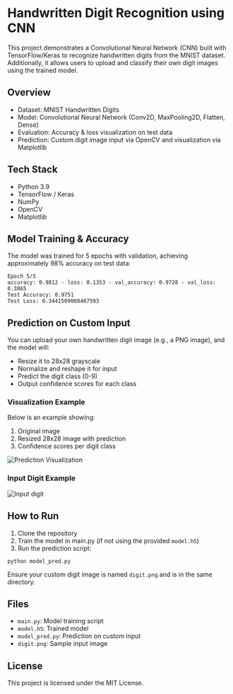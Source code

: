 # Handwritten Digit Recognition using CNN

This project demonstrates a Convolutional Neural Network (CNN) built with TensorFlow/Keras to recognize handwritten digits from the MNIST dataset. Additionally, it allows users to upload and classify their own digit images using the trained model.

## Overview

- Dataset: MNIST Handwritten Digits
- Model: Convolutional Neural Network (Conv2D, MaxPooling2D, Flatten, Dense)
- Evaluation: Accuracy & loss visualization on test data
- Prediction: Custom digit image input via OpenCV and visualization via Matplotlib

## Tech Stack

- Python 3.9
- TensorFlow / Keras
- NumPy
- OpenCV
- Matplotlib

## Model Training & Accuracy

The model was trained for 5 epochs with validation, achieving approximately 98% accuracy on test data:

```
Epoch 5/5
accuracy: 0.9812 - loss: 0.1353 - val_accuracy: 0.9728 - val_loss: 0.3865
Test Accuracy: 0.9751
Test Loss: 0.3441509008407593
```

## Prediction on Custom Input

You can upload your own handwritten digit image (e.g., a PNG image), and the model will:

- Resize it to 28x28 grayscale
- Normalize and reshape it for input
- Predict the digit class (0-9)
- Output confidence scores for each class

### Visualization Example

Below is an example showing:
1. Original image
2. Resized 28x28 image with prediction
3. Confidence scores per digit class

![Prediction Visualization](https://github.com/user-attachments/assets/c9941598-f9a0-46d7-839b-ba5b41e02f2a)

### Input Digit Example
![Input digit](https://github.com/user-attachments/assets/54174b64-1ea0-4da1-958a-f32eb2e014b6)


## How to Run

1. Clone the repository
2. Train the model in main.py (if not using the provided `model.h5`)
3. Run the prediction script:

```
python model_pred.py
```

Ensure your custom digit image is named `digit.png` and is in the same directory.

## Files

- `main.py`: Model training script
- `model.h5`: Trained model
- `model_pred.py`: Prediction on custom input
- `digit.png`: Sample input image

## License

This project is licensed under the MIT License.
